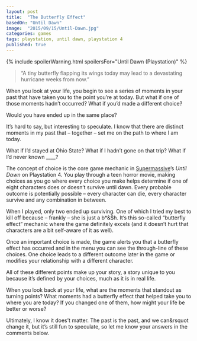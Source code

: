 ```yaml
---
layout: post
title:  "The Butterfly Effect"
basedOn: "Until Dawn"
image:  "2015/09/15/Until-Dawn.jpg"
categories: games
tags: playstation, until dawn, playstation 4
published: true
---
```


{% include spoilerWarning.html spoilersFor="Until Dawn (Playstation)" %}

<blockquote>
    <p>
        &ldquo;A tiny butterfly flapping its wings today may lead to a devastating hurricane weeks from now.&rdquo;
    </p>
</blockquote>

When you look at your life, you begin to see a series of moments in your past that have taken you to the point you&rsquo;re at today. But what if one of those moments hadn&rsquo;t occurred? What if you&rsquo;d made a different choice?

Would you have ended up in the same place?

It&rsquo;s hard to say, but interesting to speculate. I know that there are distinct moments in my past that &ndash; together &ndash; set me on the path to where I am today.

What if I&rsquo;d stayed at Ohio State? What if I hadn&rsquo;t gone on that trip? What if I&rsquo;d never known ____?

The concept of choice is the core game mechanic in <a href="http://www.supermassivegames.com/" target="_target">Supermassive</a>&rsquo;s <i>Until Dawn</i> on Playstation 4. You play through a teen horror movie, making choices as you go where every choice you make helps determine if one of eight characters does or doesn&rsquo;t survive until dawn. Every probable outcome is potentially possible &ndash; every character can die, every character survive and any combination in between.

When I played, only two ended up surviving. One of which I tried my best to kill off because &ndash; frankly &ndash; she is just a b*&$h. It&rsquo;s this so-called &ldquo;butterfly effect&rdquo; mechanic where the game definitely excels (and it doesn&rsquo;t hurt that characters are a bit self-aware of it as well).

Once an important choice is made, the game alerts you that a butterfly effect has occurred and in the menu you can see the through-line of these choices. One choice leads to a different outcome later in the game or modifies your relationship with a different character.

All of these different points make up your story, a story unique to you because it&rsquo;s defined by your choices, much as it is in real life.

When you look back at your life, what are the moments that standout as turning points? What moments had a butterfly effect that helped take you to where you are today? If you changed one of them, how might your life be better or worse?

Ultimately, I know it does&rsquo;t matter. The past is the past, and we can&rsquot change it, but it&rsquo;s still fun to speculate, so let me know your answers in the comments below.